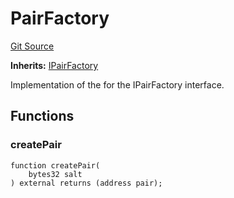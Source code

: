 # PairFactory
[Git Source](https://github.com/Ammalgam-Protocol/core-v1/blob/b02f234f650997c7e7f19495c04e5606555377fd/contracts/factories/AmmalgamFactory.sol)

**Inherits:**
[IPairFactory](/docs/developer-guide/contracts/interfaces/factories/IAmmalgamFactory.sol/interface.IPairFactory.md)

Implementation of the for the IPairFactory interface.


## Functions
### createPair


```solidity
function createPair(
    bytes32 salt
) external returns (address pair);
```

